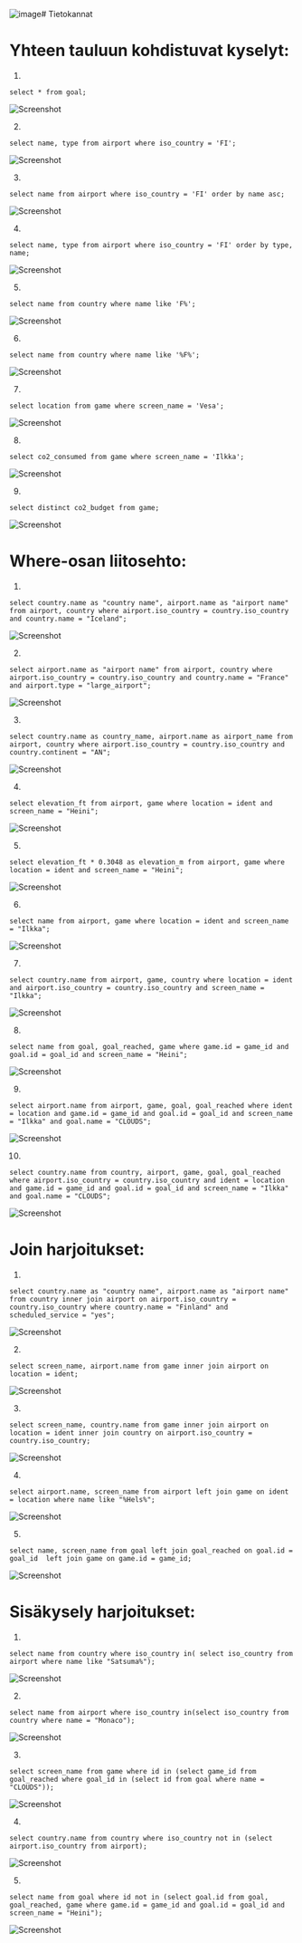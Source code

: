 ![image](https://github.com/user-attachments/assets/434a938e-2c77-4e73-b1a9-bc7a3a06c0bd)# Tietokannat

# Yhteen tauluun kohdistuvat kyselyt:

1.
`select * from goal;`

![Screenshot](https://raw.githubusercontent.com/SolMaakinen/tietokannat/3c816e06e35bde5dddca210c2d98b49c047fa34d/Screenshot%202024-09-18%20114117.png)

2.
`select name, type from airport where iso_country = 'FI';`

![Screenshot](https://raw.githubusercontent.com/SolMaakinen/tietokannat/0e0f2c48fb1a7819e591af2ee25b761a0bd336cd/Screenshot%202024-09-18%20120901.png)

3.
`select name from airport where iso_country = 'FI' order by name asc;`

![Screenshot](https://raw.githubusercontent.com/SolMaakinen/tietokannat/0e0f2c48fb1a7819e591af2ee25b761a0bd336cd/Screenshot%202024-09-18%20121527.png)

4.
`select name, type from airport where iso_country = 'FI' order by type, name;`

![Screenshot](https://raw.githubusercontent.com/SolMaakinen/tietokannat/0e0f2c48fb1a7819e591af2ee25b761a0bd336cd/Screenshot%202024-09-18%20121902.png)

5.
`select name from country where name like 'F%';`

![Screenshot](https://raw.githubusercontent.com/SolMaakinen/tietokannat/0e0f2c48fb1a7819e591af2ee25b761a0bd336cd/Screenshot%202024-09-18%20122852.png)

6.
`select name from country where name like '%F%';`

![Screenshot](https://raw.githubusercontent.com/SolMaakinen/tietokannat/0e0f2c48fb1a7819e591af2ee25b761a0bd336cd/Screenshot%202024-09-18%20124559.png)

7.
`select location from game where screen_name = 'Vesa';`

![Screenshot](https://raw.githubusercontent.com/SolMaakinen/tietokannat/0e0f2c48fb1a7819e591af2ee25b761a0bd336cd/Screenshot%202024-09-18%20124754.png)

8.
`select co2_consumed from game where screen_name = 'Ilkka';`

![Screenshot](https://raw.githubusercontent.com/SolMaakinen/tietokannat/0e0f2c48fb1a7819e591af2ee25b761a0bd336cd/Screenshot%202024-09-18%20125031.png)

9.
`select distinct co2_budget from game;`

![Screenshot](https://raw.githubusercontent.com/SolMaakinen/tietokannat/0e0f2c48fb1a7819e591af2ee25b761a0bd336cd/Screenshot%202024-09-18%20125234.png)

# Where-osan liitosehto:

1.
`select country.name as "country name", airport.name as "airport name" from airport, country where airport.iso_country = country.iso_country and country.name = "Iceland";`

![Screenshot](https://raw.githubusercontent.com/SolMaakinen/tietokannat/18a4b96b70f56bdbcb6da8e0726b8d2653b24b83/Screenshot%202024-09-18%20134103.png)

2.
`select airport.name as "airport name" from airport, country where airport.iso_country = country.iso_country and country.name = "France" and airport.type = "large_airport";`

![Screenshot](https://raw.githubusercontent.com/SolMaakinen/tietokannat/18a4b96b70f56bdbcb6da8e0726b8d2653b24b83/Screenshot%202024-09-18%20134534.png)

3.
`select country.name as country_name, airport.name as airport_name from airport, country where airport.iso_country = country.iso_country and country.continent = "AN";`

![Screenshot](https://raw.githubusercontent.com/SolMaakinen/tietokannat/18a4b96b70f56bdbcb6da8e0726b8d2653b24b83/Screenshot%202024-09-18%20135451.png)

4.
`select elevation_ft from airport, game where location = ident and screen_name = "Heini";`

![Screenshot](https://raw.githubusercontent.com/SolMaakinen/tietokannat/18a4b96b70f56bdbcb6da8e0726b8d2653b24b83/Screenshot%202024-09-18%20135720.png)

5.
`select elevation_ft * 0.3048 as elevation_m from airport, game where location = ident and screen_name = "Heini";`

![Screenshot](https://raw.githubusercontent.com/SolMaakinen/tietokannat/18a4b96b70f56bdbcb6da8e0726b8d2653b24b83/Screenshot%202024-09-18%20140121.png)

6.
`select name from airport, game where location = ident and screen_name = "Ilkka";`

![Screenshot](https://raw.githubusercontent.com/SolMaakinen/tietokannat/18a4b96b70f56bdbcb6da8e0726b8d2653b24b83/Screenshot%202024-09-18%20140404.png)

7.
`select country.name from airport, game, country where location = ident and airport.iso_country = country.iso_country and screen_name = "Ilkka";`

![Screenshot](https://raw.githubusercontent.com/SolMaakinen/tietokannat/18a4b96b70f56bdbcb6da8e0726b8d2653b24b83/Screenshot%202024-09-18%20140709.png)

8.
`select name from goal, goal_reached, game where game.id = game_id and goal.id = goal_id and screen_name = "Heini";`

![Screenshot](https://raw.githubusercontent.com/SolMaakinen/tietokannat/18a4b96b70f56bdbcb6da8e0726b8d2653b24b83/Screenshot%202024-09-18%20140858.png)

9.
`select airport.name from airport, game, goal, goal_reached where ident = location and game.id = game_id and goal.id = goal_id and screen_name = "Ilkka" and goal.name = "CLOUDS";`

![Screenshot](https://raw.githubusercontent.com/SolMaakinen/tietokannat/18a4b96b70f56bdbcb6da8e0726b8d2653b24b83/Screenshot%202024-09-18%20141011.png)

10.
`select country.name from country, airport, game, goal, goal_reached where airport.iso_country = country.iso_country and ident = location and game.id = game_id and goal.id = goal_id and screen_name = "Ilkka" and goal.name = "CLOUDS";`

![Screenshot](https://raw.githubusercontent.com/SolMaakinen/tietokannat/18a4b96b70f56bdbcb6da8e0726b8d2653b24b83/Screenshot%202024-09-18%20141139.png)

# Join harjoitukset:

1.
`select country.name as "country name", airport.name as "airport name" from country inner join airport on airport.iso_country = country.iso_country where country.name = "Finland" and scheduled_service = "yes";`

![Screenshot](https://raw.githubusercontent.com/SolMaakinen/tietokannat/b1d26c4552f246bf21b2f9d6b7e24343c7245cb7/Screenshot%202024-09-24%20131541.png)

2.
`select screen_name, airport.name from game inner join airport on location = ident;`

![Screenshot](https://raw.githubusercontent.com/SolMaakinen/tietokannat/b2cf71aef023acf2b341b31d81332663ff8f8583/Screenshot%202024-09-24%20125528.png)

3.
`select screen_name, country.name from game inner join airport on location = ident inner join country on airport.iso_country = country.iso_country;`

![Screenshot](https://raw.githubusercontent.com/SolMaakinen/tietokannat/b2cf71aef023acf2b341b31d81332663ff8f8583/Screenshot%202024-09-24%20125851.png)

4.
`select airport.name, screen_name from airport left join game on ident = location where name like "%Hels%";`

![Screenshot](https://raw.githubusercontent.com/SolMaakinen/tietokannat/b2cf71aef023acf2b341b31d81332663ff8f8583/Screenshot%202024-09-24%20130427.png)

5.
`select name, screen_name from goal left join goal_reached on goal.id = goal_id  left join game on game.id = game_id;`

![Screenshot](https://raw.githubusercontent.com/SolMaakinen/tietokannat/b2cf71aef023acf2b341b31d81332663ff8f8583/Screenshot%202024-09-24%20131008.png)

# Sisäkysely harjoitukset:

1.
`select name from country where iso_country in( select iso_country from airport where name like "Satsuma%");`

![Screenshot](https://raw.githubusercontent.com/SolMaakinen/tietokannat/7109dfedbff4142312a0a34d2fee9cb84572896a/Screenshot%202024-09-24%20133954.png)

2.
`select name from airport where iso_country in(select iso_country from country where name = "Monaco");`

![Screenshot](https://raw.githubusercontent.com/SolMaakinen/tietokannat/7109dfedbff4142312a0a34d2fee9cb84572896a/Screenshot%202024-09-24%20134202.png)

3.
`select screen_name from game where id in (select game_id from goal_reached where goal_id in (select id from goal where name = "CLOUDS"));`

![Screenshot](https://raw.githubusercontent.com/SolMaakinen/tietokannat/7109dfedbff4142312a0a34d2fee9cb84572896a/Screenshot%202024-09-24%20134348.png)

4.
`select country.name from country where iso_country not in (select airport.iso_country from airport);`

![Screenshot](https://raw.githubusercontent.com/SolMaakinen/tietokannat/7109dfedbff4142312a0a34d2fee9cb84572896a/Screenshot%202024-09-24%20134537.png)

5.
`select name from goal where id not in (select goal.id from goal, goal_reached, game where game.id = game_id and goal.id = goal_id and screen_name = "Heini");`

![Screenshot](https://raw.githubusercontent.com/SolMaakinen/tietokannat/7109dfedbff4142312a0a34d2fee9cb84572896a/Screenshot%202024-09-24%20134706.png)

